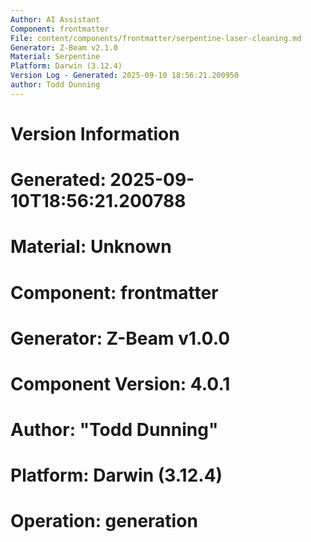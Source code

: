 ```yaml
---
Author: AI Assistant
Component: frontmatter
File: content/components/frontmatter/serpentine-laser-cleaning.md
Generator: Z-Beam v2.1.0
Material: Serpentine
Platform: Darwin (3.12.4)
Version Log - Generated: 2025-09-10 18:56:21.200950
author: Todd Dunning
---
```


# Version Information
# Generated: 2025-09-10T18:56:21.200788
# Material: Unknown
# Component: frontmatter
# Generator: Z-Beam v1.0.0
# Component Version: 4.0.1
# Author: "Todd Dunning"
# Platform: Darwin (3.12.4)
# Operation: generation
